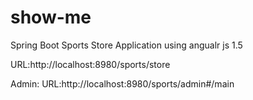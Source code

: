 # show-me

Spring Boot Sports Store Application using angualr js 1.5

URL:http://localhost:8980/sports/store


Admin:
URL:http://localhost:8980/sports/admin#/main
